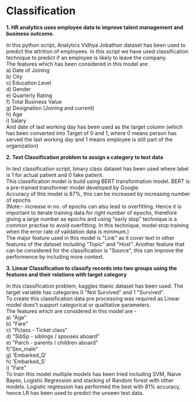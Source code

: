 # Classification
**1. HR analytics uses employee data to improve talent management and business outcome.**

In this python script, Analytics Vidhya Jobathon dataset has been used to predict the attrition of employees.
In this script we have used classification technique to predict if an employee is likely to leave the company.<br/>
The features which has been considered in this model are:<br/>
a) Date of Joining<br/>
b) City<br/>
c) Education Level<br/>
d) Gender<br/>
e) Quarterly Rating<br/>
f) Total Business Value<br/>
g) Designation (Joining and current)<br/>
h) Age<br/>
i) Salary<br/>
And date of last working day has been used as the target column (which has been converted into Target of 0 and 1, 
where 0 means person has served the last working day and 1 means employee is still part of the organization)



**2. Text Classification problem to assign a category to text data**

In text classification script, binary class dataset has been used where label is 1 for actual patient and 0 fake patient.<br/>
This classification model is build using BERT transformation model. BERT is a pre-trained transformer model developed by Google.<br/>
Accuracy of this model is 87%, this can be increased by increasing number of epochs<br/>
(Note:- increase in no. of epochs can also lead to overfitting. Hence it is important to iterate training data for right number of epochs, 
therefore giving a large number as epochs and using "early stop" technique is a common practise to avoid overfitting. 
In this technique, model stop training when the error rate of validation data is minimum.)<br/>
The major feature used in this model is "Link" as it cover text in other features of the dataset including "Topic" and "Host".
Another feature that can be considered for the classification is "Source", this can improve the performence by including more context.



**3. Linear Classification to classify records into two groups using the features and their relations with target category**

In this classification problem, kaggles titanic dataset has been used. The target variable has categories 0 "Not Survived" and 1 "Survived".<br/>
To create this classification data pre processing was required as Linear model does't support categorical or qualitative parameters.<br/> The features which are
considered in this model are - <br/> a) "Age"<br/> b) "Fare"<br/> c) "Pclass - Ticket class"<br/> d) "SibSp - siblings / spouses aboard" <br/> e) "Parch - parents / children aboard" <br/> f)"Sex_male"<br/> g) 'Embarked_Q'<br/> h) 'Embarked_S' <br/> i) "Fare"<br/>
To train this model multiple models has been tried including SVM, Naive Bayes, Logistic Regression and stacking of Random forest with other models. Logistic regression has performed the best with 81% accuracy, hence LR has been used to predict the unseen test data.
